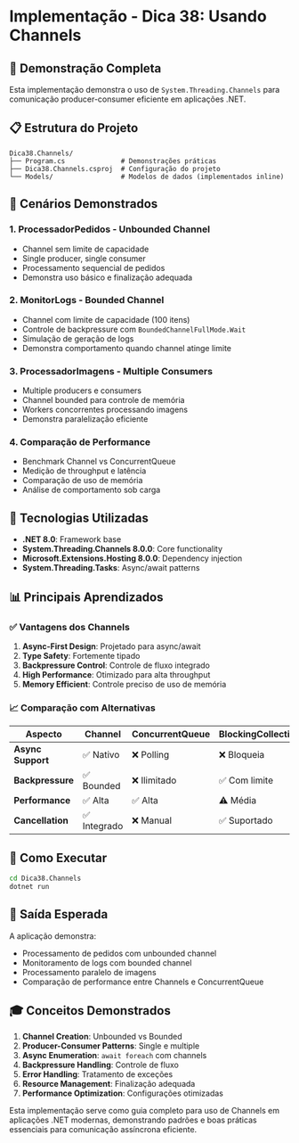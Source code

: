 # Implementação - Dica 38: Usando Channels

## 🚀 Demonstração Completa

Esta implementação demonstra o uso de `System.Threading.Channels` para comunicação producer-consumer eficiente em aplicações .NET.

## 📋 Estrutura do Projeto

```
Dica38.Channels/
├── Program.cs              # Demonstrações práticas
├── Dica38.Channels.csproj  # Configuração do projeto
└── Models/                 # Modelos de dados (implementados inline)
```

## 🎯 Cenários Demonstrados

### 1. **ProcessadorPedidos** - Unbounded Channel
- Channel sem limite de capacidade
- Single producer, single consumer
- Processamento sequencial de pedidos
- Demonstra uso básico e finalização adequada

### 2. **MonitorLogs** - Bounded Channel
- Channel com limite de capacidade (100 itens)
- Controle de backpressure com `BoundedChannelFullMode.Wait`
- Simulação de geração de logs
- Demonstra comportamento quando channel atinge limite

### 3. **ProcessadorImagens** - Multiple Consumers
- Multiple producers e consumers
- Channel bounded para controle de memória
- Workers concorrentes processando imagens
- Demonstra paralelização eficiente

### 4. **Comparação de Performance**
- Benchmark Channel vs ConcurrentQueue
- Medição de throughput e latência
- Comparação de uso de memória
- Análise de comportamento sob carga

## 🔧 Tecnologias Utilizadas

- **.NET 8.0**: Framework base
- **System.Threading.Channels 8.0.0**: Core functionality
- **Microsoft.Extensions.Hosting 8.0.0**: Dependency injection
- **System.Threading.Tasks**: Async/await patterns

## 📊 Principais Aprendizados

### ✅ Vantagens dos Channels

1. **Async-First Design**: Projetado para async/await
2. **Type Safety**: Fortemente tipado
3. **Backpressure Control**: Controle de fluxo integrado
4. **High Performance**: Otimizado para alta throughput
5. **Memory Efficient**: Controle preciso de uso de memória

### 📈 Comparação com Alternativas

| Aspecto | Channel | ConcurrentQueue | BlockingCollection |
|---------|---------|-----------------|-------------------|
| **Async Support** | ✅ Nativo | ❌ Polling | ❌ Bloqueia |
| **Backpressure** | ✅ Bounded | ❌ Ilimitado | ✅ Com limite |
| **Performance** | ✅ Alta | ✅ Alta | ⚠️ Média |
| **Cancellation** | ✅ Integrado | ❌ Manual | ✅ Suportado |

## 🚀 Como Executar

```bash
cd Dica38.Channels
dotnet run
```

## 📝 Saída Esperada

A aplicação demonstra:
- Processamento de pedidos com unbounded channel
- Monitoramento de logs com bounded channel
- Processamento paralelo de imagens
- Comparação de performance entre Channels e ConcurrentQueue

## 🎓 Conceitos Demonstrados

1. **Channel Creation**: Unbounded vs Bounded
2. **Producer-Consumer Patterns**: Single e multiple
3. **Async Enumeration**: `await foreach` com channels
4. **Backpressure Handling**: Controle de fluxo
5. **Error Handling**: Tratamento de exceções
6. **Resource Management**: Finalização adequada
7. **Performance Optimization**: Configurações otimizadas

Esta implementação serve como guia completo para uso de Channels em aplicações .NET modernas, demonstrando padrões e boas práticas essenciais para comunicação assíncrona eficiente.
